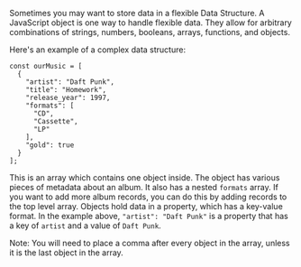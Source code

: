 Sometimes you may want to store data in a flexible Data Structure. A JavaScript object is one way to handle flexible data. They allow for arbitrary combinations of strings, numbers, booleans, arrays, functions, and objects.

Here's an example of a complex data structure:

```
const ourMusic = [
  {
    "artist": "Daft Punk",
    "title": "Homework",
    "release_year": 1997,
    "formats": [ 
      "CD", 
      "Cassette", 
      "LP"
    ],
    "gold": true
  }
];
```

This is an array which contains one object inside. The object has various pieces of metadata about an album. It also has a nested `formats` array. If you want to add more album records, you can do this by adding records to the top level array. Objects hold data in a property, which has a key-value format. In the example above, `"artist": "Daft Punk"` is a property that has a key of `artist` and a value of `Daft Punk`.

Note: You will need to place a comma after every object in the array, unless it is the last object in the array.